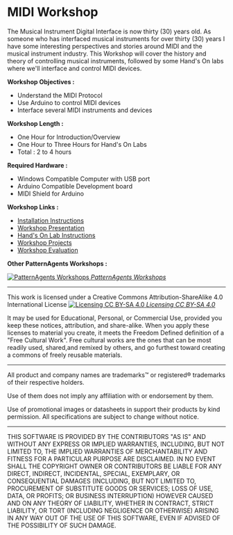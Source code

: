 MIDI Workshop
==============
The Musical Instrument Digital Interface is now thirty (30) years old.
As someone who has interfaced musical instruments for over thirty (30) years
I have some interesting perspectives and stories around MIDI and the musical instrument industry.
This Workshop will cover the history and theory of controlling musical instruments, followed
by some Hand's On labs where we'll interface and control MIDI devices.

**Workshop Objectives :**

+ Understand the MIDI Protocol
+ Use Arduino to control MIDI devices
+ Interface several MIDI instruments and devices


**Workshop Length :**
+ One Hour for Introduction/Overview
+ One Hour to Three Hours for Hand's On Labs
+ Total : 2 to 4 hours

**Required Hardware :**

+ Windows Compatible Computer with USB port
+ Arduino Compatible Development board 
+ MIDI Shield for Arduino

**Workshop Links :**
+ [Installation Instructions](Workshop/Install_Instructions.pdf)
+ [Workshop Presentation](Workshop/presentations/Workshop.pdf)
+ [Hand's On Lab Instructions](Workshop/presentations/Lab_Instructions.pdf)
+ [Workshop Projects](Workshop/projects/)
+ [Workshop Evaluation](Workshop/presentations/Workshop_Evaluation.pdf)

**Other PatternAgents Workshops :** 

[![PatternAgents Workshops](http://patternagents.github.io/img/projects/Workshops/Workshops.png) 
*PatternAgents Workshops*](http://www.patternagents.com/projects/Workshops.html)

-------------------------------------------------------------------------------------------
This work is licensed under a Creative Commons Attribution-ShareAlike 4.0 International License
[![Licensing CC BY-SA 4.0](http://i.creativecommons.org/l/by-sa/4.0/88x31.png)
*Licensing CC BY-SA 4.0*](http://creativecommons.org/licenses/by-sa/4.0/)

It may be used for Educational, Personal, or Commercial Use, provided you keep these notices, attribution, and share-alike. When you apply these licenses to material you create, it meets the Freedom Defined definition of a "Free Cultural Work". Free cultural works are the ones that can be most readily used, shared,and remixed by others, and go furthest toward creating a commons of freely reusable materials.

-------------------------------------------------------------------------------------------
All product and company names are trademarks™ or registered® trademarks of their respective holders.

Use of them does not imply any affiliation with or endorsement by them.

Use of promotional images or datasheets in support their products by kind permission.
All specifications are subject to change without notice.

------------------------------------------------------------------------------------
THIS SOFTWARE IS PROVIDED BY THE CONTRIBUTORS "AS IS" AND WITHOUT ANY EXPRESS OR IMPLIED WARRANTIES, INCLUDING, BUT NOT LIMITED TO, THE IMPLIED WARRANTIES OF MERCHANTABILITY AND FITNESS FOR A PARTICULAR PURPOSE ARE DISCLAIMED. IN NO EVENT SHALL THE COPYRIGHT OWNER OR CONTRIBUTORS BE LIABLE FOR ANY DIRECT, INDIRECT, INCIDENTAL, SPECIAL, EXEMPLARY, OR CONSEQUENTIAL DAMAGES (INCLUDING, BUT NOT LIMITED TO, PROCUREMENT OF SUBSTITUTE GOODS OR SERVICES; LOSS OF USE, DATA, OR PROFITS; OR BUSINESS INTERRUPTION) HOWEVER CAUSED AND ON ANY THEORY OF LIABILITY, WHETHER IN CONTRACT, STRICT LIABILITY, OR TORT (INCLUDING NEGLIGENCE OR OTHERWISE) ARISING IN ANY WAY OUT OF THE USE OF THIS SOFTWARE, EVEN IF ADVISED OF THE POSSIBILITY OF SUCH DAMAGE. 

